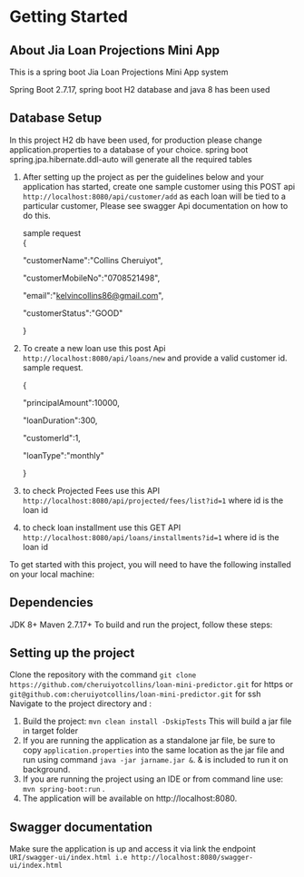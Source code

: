 # Getting Started

## About Jia Loan Projections Mini App

This is a spring boot Jia Loan Projections Mini App system 

Spring Boot 2.7.17, spring boot H2 database and java 8 has been used

## Database Setup

In this project H2 db have been used, for production please change application.properties to a database of your choice.
spring boot spring.jpa.hibernate.ddl-auto will generate all the required tables

1. After setting up the project as per the guidelines below and your application has started, create one sample customer using this POST api `http://localhost:8080/api/customer/add` as each loan 
   will be tied to a particular customer, Please see swagger Api documentation on how to do this.
   
   sample request   
   {

   "customerName":"Collins Cheruiyot",

   "customerMobileNo":"0708521498",

   "email":"kelvincollins86@gmail.com",

   "customerStatus":"GOOD"

   }
2. To create a new loan use this post Api `http://localhost:8080/api/loans/new` and provide a valid customer id. sample request.

   {

   "principalAmount":10000,

   "loanDuration":300,

   "customerId":1,

   "loanType":"monthly"

   }
 
3. to check Projected Fees use this API `http://localhost:8080/api/projected/fees/list?id=1` where id is the loan id
4. to check loan installment use this GET API `http://localhost:8080/api/loans/installments?id=1` where id is the loan id

To get started with this project, you will need to have the following installed on your local machine:

## Dependencies

JDK 8+ Maven 2.7.17+ To build and run the project, follow these steps:

## Setting up the project

Clone the repository with the command `git clone https://github.com/cheruiyotcollins/loan-mini-predictor.git` for https
or `git@github.com:cheruiyotcollins/loan-mini-predictor.git` for ssh
Navigate to the project directory and :

1. Build the project: `mvn clean install -DskipTests` This will build a jar file in target folder
2. If you are running the application as a standalone jar file, be sure to copy `application.properties` into the same
   location as the jar file and run using command `java -jar jarname.jar &`. & is included to run it on background.
3. If you are running the project using an IDE or from command line use: `mvn spring-boot:run` .
4. The application will be available on http://localhost:8080.

## Swagger documentation

Make sure the application is up and access it via link the
endpoint `URI/swagger-ui/index.html i.e http://localhost:8080/swagger-ui/index.html`
